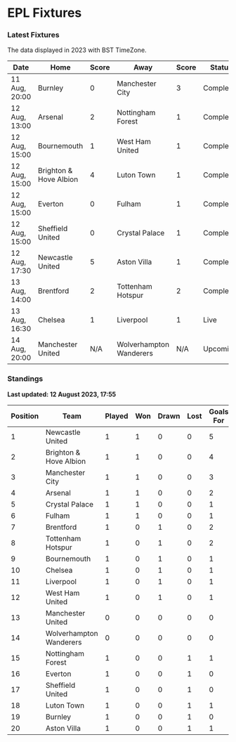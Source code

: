 # EPL Fixtures

### Latest Fixtures

The data displayed in 2023 with BST TimeZone.

<!-- START_TABLE -->
| Date | Home | Score | Away | Score | Status |
|-------------|--------|--------------|--------|--------------|--------|
| 11 Aug, 20:00 | Burnley | 0 | Manchester City | 3 | Completed |
| 12 Aug, 13:00 | Arsenal | 2 | Nottingham Forest | 1 | Completed |
| 12 Aug, 15:00 | Bournemouth | 1 | West Ham United | 1 | Completed |
| 12 Aug, 15:00 | Brighton & Hove Albion | 4 | Luton Town | 1 | Completed |
| 12 Aug, 15:00 | Everton | 0 | Fulham | 1 | Completed |
| 12 Aug, 15:00 | Sheffield United | 0 | Crystal Palace | 1 | Completed |
| 12 Aug, 17:30 | Newcastle United | 5 | Aston Villa | 1 | Completed |
| 13 Aug, 14:00 | Brentford | 2 | Tottenham Hotspur | 2 | Completed |
| 13 Aug, 16:30 | Chelsea | 1 | Liverpool | 1 | Live |
| 14 Aug, 20:00 | Manchester United | N/A | Wolverhampton Wanderers | N/A | Upcoming |
<!-- END_TABLE -->

### Standings

**Last updated: 12 August 2023, 17:55**

<!-- START_STANDINGS -->
| Position | Team | Played | Won | Drawn | Lost | Goals For | Goals Against | Goal Difference | Points |
|----------|------|--------|-----|-------|------|-----------|---------------|-----------------|--------|
| 1 | Newcastle United | 1 | 1 | 0 | 0 | 5 | 1 | 4 | 3 |
| 2 | Brighton & Hove Albion | 1 | 1 | 0 | 0 | 4 | 1 | 3 | 3 |
| 3 | Manchester City | 1 | 1 | 0 | 0 | 3 | 0 | 3 | 3 |
| 4 | Arsenal | 1 | 1 | 0 | 0 | 2 | 1 | 1 | 3 |
| 5 | Crystal Palace | 1 | 1 | 0 | 0 | 1 | 0 | 1 | 3 |
| 6 | Fulham | 1 | 1 | 0 | 0 | 1 | 0 | 1 | 3 |
| 7 | Brentford | 1 | 0 | 1 | 0 | 2 | 2 | 0 | 1 |
| 8 | Tottenham Hotspur | 1 | 0 | 1 | 0 | 2 | 2 | 0 | 1 |
| 9 | Bournemouth | 1 | 0 | 1 | 0 | 1 | 1 | 0 | 1 |
| 10 | Chelsea | 1 | 0 | 1 | 0 | 1 | 1 | 0 | 1 |
| 11 | Liverpool | 1 | 0 | 1 | 0 | 1 | 1 | 0 | 1 |
| 12 | West Ham United | 1 | 0 | 1 | 0 | 1 | 1 | 0 | 1 |
| 13 | Manchester United | 0 | 0 | 0 | 0 | 0 | 0 | 0 | 0 |
| 14 | Wolverhampton Wanderers | 0 | 0 | 0 | 0 | 0 | 0 | 0 | 0 |
| 15 | Nottingham Forest | 1 | 0 | 0 | 1 | 1 | 2 | -1 | 0 |
| 16 | Everton | 1 | 0 | 0 | 1 | 0 | 1 | -1 | 0 |
| 17 | Sheffield United | 1 | 0 | 0 | 1 | 0 | 1 | -1 | 0 |
| 18 | Luton Town | 1 | 0 | 0 | 1 | 1 | 4 | -3 | 0 |
| 19 | Burnley | 1 | 0 | 0 | 1 | 0 | 3 | -3 | 0 |
| 20 | Aston Villa | 1 | 0 | 0 | 1 | 1 | 5 | -4 | 0 |
<!-- END_STANDINGS -->
